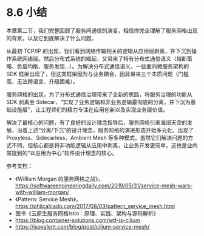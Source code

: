 # 8.6 小结

本章第二节，我们完整回顾了服务间通信的演变，相信你完全理解了服务网格出现的背景，以及它到底解决了什么问题。

从最初 TCP/IP 的出现，我们看到网络传输相关的逻辑从应用层剥离，并下沉到操作系统网络层。然后分布式系统的崛起，又带来了特有分布式通信语义（熔断策略、负载均衡、服务发现...）。为解决分布式通信语义，一些面向微服务架构的 SDK 框架出现了，但这类框架因为与业务耦合，因此带来三个本质问题（门槛高、无法跨语言、升级困难）。

服务网格的出现，为了分布式通信治理带来了全新的思路，将服务治理的功能从 SDK 剥离至 Sidecar，“实现了业务逻辑和非业务逻辑最彻底的分离，并下沉为基础设施层”，让工程师们的精力专注在应用创新以及实现业务层价值。

解决了最核心的问题，有了良好的设计理念指导后，服务网格引来海阔天空的发展，沿着上述“分离/下沉”的设计理念，服务网格的演进形态开始多元化，出现了 Proxyless、Sidecarless、Ambient Mesh 等多种模式。虽然它们解决问题的方式不同，但核心都是将非功能逻辑从应用中剥离，让业务开发更简单。这也是业内常提到的“以应用为中心”软件设计理念的核心。


参考文档：
- 《William Morgan 的服务网格之战》，https://softwareengineeringdaily.com/2019/05/31/service-mesh-wars-with-william-morgan/
- 《Pattern: Service Mesh》，https://philcalcado.com/2017/08/03/pattern_service_mesh.html
- 图书《云原生服务网格Istio：原理、实践、架构与源码解析》
- https://blog.container-solutions.com/wtf-is-cilium
- https://isovalent.com/blog/post/cilium-service-mesh/